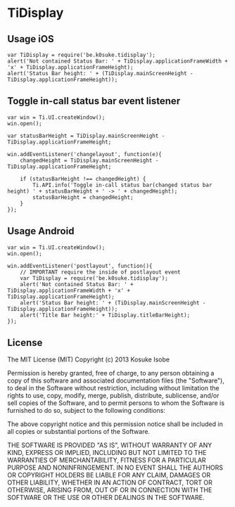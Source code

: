 # TiDisplay


## Usage iOS
	var TiDisplay = require('be.k0suke.tidisplay');
	alert('Not contained Status Bar: ' + TiDisplay.applicationFrameWidth + 'x' + TiDisplay.applicationFrameHeight);
	alert('Status Bar height: ' + (TiDisplay.mainScreenHeight - TiDisplay.applicationFrameHeight));


## Toggle in-call status bar event listener
	var win = Ti.UI.createWindow();
	win.open();

	var statusBarHeight = TiDisplay.mainScreenHeight - TiDisplay.applicationFrameHeight;

	win.addEventListener('changelayout', function(e){
		changedHeight = TiDisplay.mainScreenHeight - TiDisplay.applicationFrameHeight;

		if (statusBarHeight !== changedHeight) {
			Ti.API.info('Toggle in-call status bar(changed status bar height) ' + statusBarHeight + ' -> ' + changedHeight);
			statusBarHeight = changedHeight;
		}
	});


## Usage Android
	var win = Ti.UI.createWindow();
	win.open();

	win.addEventListener('postlayout', function(){
		// IMPORTANT require the inside of postlayout event
		var TiDisplay = require('be.k0suke.tidisplay');
		alert('Not contained Status Bar: ' + TiDisplay.applicationFrameWidth + 'x' + TiDisplay.applicationFrameHeight);
		alert('Status Bar height: ' + (TiDisplay.mainScreenHeight - TiDisplay.applicationFrameHeight));
		alert('Title Bar height:' + TiDisplay.titleBarHeight);
	});

## License
The MIT License (MIT)
Copyright (c) 2013 Kosuke Isobe

Permission is hereby granted, free of charge, to any person obtaining a copy of this software and associated documentation files (the "Software"), to deal in the Software without restriction, including without limitation the rights to use, copy, modify, merge, publish, distribute, sublicense, and/or sell copies of the Software, and to permit persons to whom the Software is furnished to do so, subject to the following conditions:

The above copyright notice and this permission notice shall be included in all copies or substantial portions of the Software.

THE SOFTWARE IS PROVIDED "AS IS", WITHOUT WARRANTY OF ANY KIND, EXPRESS OR IMPLIED, INCLUDING BUT NOT LIMITED TO THE WARRANTIES OF MERCHANTABILITY, FITNESS FOR A PARTICULAR PURPOSE AND NONINFRINGEMENT. IN NO EVENT SHALL THE AUTHORS OR COPYRIGHT HOLDERS BE LIABLE FOR ANY CLAIM, DAMAGES OR OTHER LIABILITY, WHETHER IN AN ACTION OF CONTRACT, TORT OR OTHERWISE, ARISING FROM, OUT OF OR IN CONNECTION WITH THE SOFTWARE OR THE USE OR OTHER DEALINGS IN THE SOFTWARE.
